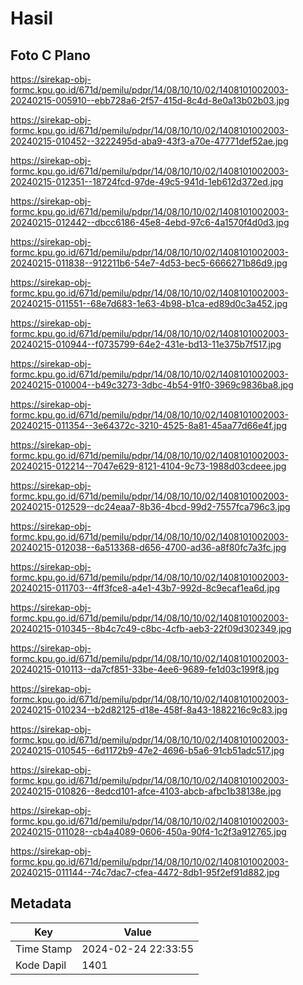 # Hasil

## Foto C Plano

https://sirekap-obj-formc.kpu.go.id/671d/pemilu/pdpr/14/08/10/10/02/1408101002003-20240215-005910--ebb728a6-2f57-415d-8c4d-8e0a13b02b03.jpg

https://sirekap-obj-formc.kpu.go.id/671d/pemilu/pdpr/14/08/10/10/02/1408101002003-20240215-010452--3222495d-aba9-43f3-a70e-47771def52ae.jpg

https://sirekap-obj-formc.kpu.go.id/671d/pemilu/pdpr/14/08/10/10/02/1408101002003-20240215-012351--18724fcd-97de-49c5-941d-1eb612d372ed.jpg

https://sirekap-obj-formc.kpu.go.id/671d/pemilu/pdpr/14/08/10/10/02/1408101002003-20240215-012442--dbcc6186-45e8-4ebd-97c6-4a1570f4d0d3.jpg

https://sirekap-obj-formc.kpu.go.id/671d/pemilu/pdpr/14/08/10/10/02/1408101002003-20240215-011838--912211b6-54e7-4d53-bec5-6666271b86d9.jpg

https://sirekap-obj-formc.kpu.go.id/671d/pemilu/pdpr/14/08/10/10/02/1408101002003-20240215-011551--68e7d683-1e63-4b98-b1ca-ed89d0c3a452.jpg

https://sirekap-obj-formc.kpu.go.id/671d/pemilu/pdpr/14/08/10/10/02/1408101002003-20240215-010944--f0735799-64e2-431e-bd13-11e375b7f517.jpg

https://sirekap-obj-formc.kpu.go.id/671d/pemilu/pdpr/14/08/10/10/02/1408101002003-20240215-010004--b49c3273-3dbc-4b54-91f0-3969c9836ba8.jpg

https://sirekap-obj-formc.kpu.go.id/671d/pemilu/pdpr/14/08/10/10/02/1408101002003-20240215-011354--3e64372c-3210-4525-8a81-45aa77d66e4f.jpg

https://sirekap-obj-formc.kpu.go.id/671d/pemilu/pdpr/14/08/10/10/02/1408101002003-20240215-012214--7047e629-8121-4104-9c73-1988d03cdeee.jpg

https://sirekap-obj-formc.kpu.go.id/671d/pemilu/pdpr/14/08/10/10/02/1408101002003-20240215-012529--dc24eaa7-8b36-4bcd-99d2-7557fca796c3.jpg

https://sirekap-obj-formc.kpu.go.id/671d/pemilu/pdpr/14/08/10/10/02/1408101002003-20240215-012038--6a513368-d656-4700-ad36-a8f80fc7a3fc.jpg

https://sirekap-obj-formc.kpu.go.id/671d/pemilu/pdpr/14/08/10/10/02/1408101002003-20240215-011703--4ff3fce8-a4e1-43b7-992d-8c9ecaf1ea6d.jpg

https://sirekap-obj-formc.kpu.go.id/671d/pemilu/pdpr/14/08/10/10/02/1408101002003-20240215-010345--8b4c7c49-c8bc-4cfb-aeb3-22f09d302349.jpg

https://sirekap-obj-formc.kpu.go.id/671d/pemilu/pdpr/14/08/10/10/02/1408101002003-20240215-010113--da7cf851-33be-4ee6-9689-fe1d03c199f8.jpg

https://sirekap-obj-formc.kpu.go.id/671d/pemilu/pdpr/14/08/10/10/02/1408101002003-20240215-010234--b2d82125-d18e-458f-8a43-1882216c9c83.jpg

https://sirekap-obj-formc.kpu.go.id/671d/pemilu/pdpr/14/08/10/10/02/1408101002003-20240215-010545--6d1172b9-47e2-4696-b5a6-91cb51adc517.jpg

https://sirekap-obj-formc.kpu.go.id/671d/pemilu/pdpr/14/08/10/10/02/1408101002003-20240215-010826--8edcd101-afce-4103-abcb-afbc1b38138e.jpg

https://sirekap-obj-formc.kpu.go.id/671d/pemilu/pdpr/14/08/10/10/02/1408101002003-20240215-011028--cb4a4089-0606-450a-90f4-1c2f3a912765.jpg

https://sirekap-obj-formc.kpu.go.id/671d/pemilu/pdpr/14/08/10/10/02/1408101002003-20240215-011144--74c7dac7-cfea-4472-8db1-95f2ef91d882.jpg


## Metadata

| Key        | Value               |
| ---------- | ------------------- |
| Time Stamp | 2024-02-24 22:33:55 |
| Kode Dapil | 1401                |



